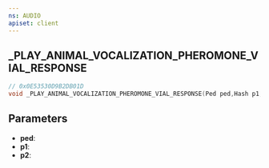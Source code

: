 ```yaml
---
ns: AUDIO
apiset: client
---
```

## _PLAY_ANIMAL_VOCALIZATION_PHEROMONE_VIAL_RESPONSE

```c
// 0x0E53530D9B2DB01D
void _PLAY_ANIMAL_VOCALIZATION_PHEROMONE_VIAL_RESPONSE(Ped ped,Hash p1,BOOL p2);
```


## Parameters
* **ped**:
* **p1**:
* **p2**:



